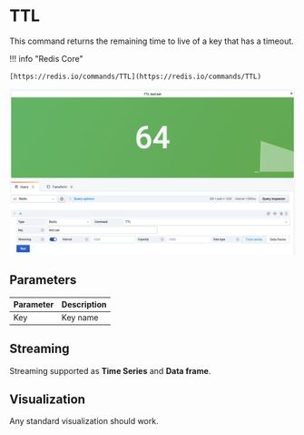 # TTL

This command returns the remaining time to live of a key that has a timeout.

!!! info "Redis Core"

    [https://redis.io/commands/TTL](https://redis.io/commands/TTL)

![TTL](../../images/redis-datasource/commands/ttl.png)

## Parameters

| Parameter | Description |
| --------- | ----------- |
| Key       | Key name    |

## Streaming

Streaming supported as **Time Series** and **Data frame**.

## Visualization

Any standard visualization should work.
